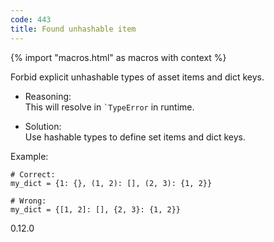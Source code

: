 ```yaml
---
code: 443
title: Found unhashable item
---
```


{% import "macros.html" as macros with context %}

Forbid explicit unhashable types of asset items and dict keys.

  - Reasoning:  
    This will resolve in `` `TypeError `` in runtime.

  - Solution:  
    Use hashable types to define set items and dict keys.

Example:

    # Correct:
    my_dict = {1: {}, (1, 2): [], (2, 3): {1, 2}}
    
    # Wrong:
    my_dict = {[1, 2]: [], {2, 3}: {1, 2}}

<div class="versionadded">

0.12.0

</div>